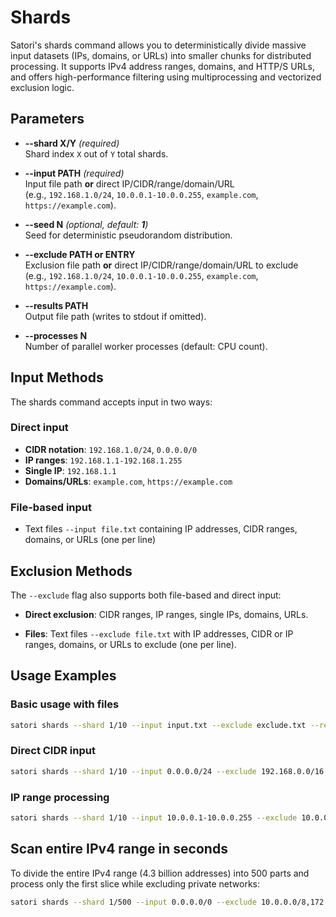 # Shards

Satori's shards command allows you to deterministically divide massive input datasets (IPs, domains, or URLs) into smaller chunks for distributed processing.
It supports IPv4 address ranges, domains, and HTTP/S URLs, and offers high-performance filtering using multiprocessing and vectorized exclusion logic.


## Parameters

- **--shard X/Y** *(required)*  
  Shard index `X` out of `Y` total shards.

- **--input PATH** *(required)*  
  Input file path **or** direct IP/CIDR/range/domain/URL  
  (e.g., `192.168.1.0/24`, `10.0.0.1-10.0.0.255`, `example.com`, `https://example.com`).

- **--seed N** *(optional, default: **1**)*  
  Seed for deterministic pseudorandom distribution.

- **--exclude PATH or ENTRY**  
  Exclusion file path **or** direct IP/CIDR/range/domain/URL to exclude  
  (e.g., `192.168.1.0/24`, `10.0.0.1-10.0.0.255`, `example.com`, `https://example.com`).

- **--results PATH**  
  Output file path (writes to stdout if omitted).

- **--processes N**  
  Number of parallel worker processes (default: CPU count).


## Input Methods

The shards command accepts input in two ways:

### Direct input
- **CIDR notation**: `192.168.1.0/24`, `0.0.0.0/0`
- **IP ranges**: `192.168.1.1-192.168.1.255`
- **Single IP**: `192.168.1.1`
- **Domains/URLs**: `example.com`, `https://example.com`

### File-based input
- Text files `--input file.txt` containing IP addresses, CIDR ranges, domains, or URLs (one per line)


## Exclusion Methods

The `--exclude` flag also supports both file-based and direct input:

- **Direct exclusion**: CIDR ranges, IP ranges, single IPs, domains, URLs.

- **Files**: Text files `--exclude file.txt` with IP addresses, CIDR or IP ranges, domains, or URLs to exclude (one per line).


## Usage Examples

### Basic usage with files
```sh
satori shards --shard 1/10 --input input.txt --exclude exclude.txt --results output.txt
```

### Direct CIDR input
```sh
satori shards --shard 1/10 --input 0.0.0.0/24 --exclude 192.168.0.0/16 --results output.txt
```

### IP range processing
```sh
satori shards --shard 1/10 --input 10.0.0.1-10.0.0.255 --exclude 10.0.0.1 --results output.txt
```

## Scan entire IPv4 range in seconds

To divide the entire IPv4 range (4.3 billion addresses) into 500 parts and process only the first slice while excluding private networks:

```sh
satori shards --shard 1/500 --input 0.0.0.0/0 --exclude 10.0.0.0/8,172.16.0.0/12,192.168.0.0/16 --results output.txt
```